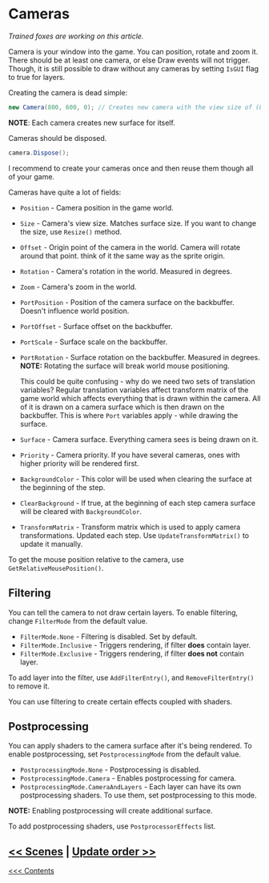 # Cameras

*Trained foxes are working on this article.*

Camera is your window into the game. You can position, rotate and zoom it. There should be at least one camera, or else Draw events will not trigger. Though, it is still possible to draw without any cameras by setting `IsGUI` flag to true for layers.

Creating the camera is dead simple:

```c#
new Camera(800, 600, 0); // Creates new camera with the view size of (800;600) and a priority of 0.
```

**NOTE**: Each camera creates new surface for itself.

Cameras should be disposed.

```c#
camera.Dispose();
```

I recommend to create your cameras once and then reuse them though all of your game.

Cameras have quite a lot of fields:

- `Position` - Camera position in the game world.

- `Size` - Camera's view size. Matches surface size. If you want to change the size, use `Resize()` method.

- `Offset` - Origin point of the camera in the world. Camera will rotate around that point. think of it the same way as the sprite origin.

- `Rotation` - Camera's rotation in the world. Measured in degrees.

- `Zoom` - Camera's zoom in the world. 

- `PortPosition` - Position of the camera surface on the backbuffer. Doesn't influence world position. 

- `PortOffset` - Surface offset on the backbuffer.

- `PortScale` - Surface scale on the backbuffer.

- `PortRotation` - Surface rotation on the backbuffer. Measured in degrees. **NOTE:** Rotating the surface will break world mouse positioning.

  This could be quite confusing - why do we need two sets of translation variables? Regular translation variables affect transform matrix of the game world which affects everything that is drawn within the camera. All of it is drawn on a camera surface which is then drawn on the backbuffer. This is where `Port` variables apply - while drawing the surface.

-  `Surface` - Camera surface. Everything camera sees is being drawn on it.

- `Priority` - Camera priority. If you have several cameras, ones with higher priority will be rendered first.

- `BackgroundColor` - This color will be used when clearing the surface at the beginning of the step.

- `ClearBackground` - If true, at the beginning of each step camera surface will be cleared with `BackgroundColor`.

- `TransformMatrix` - Transform matrix which is used to apply camera transformations. Updated each step. Use  `UpdateTransformMatrix()` to update it manually.

To get the mouse position relative to the camera, use `GetRelativeMousePosition()`.



## Filtering

You can tell the camera to not draw certain layers. To enable filtering, change `FilterMode` from the default value.

- `FilterMode.None` - Filtering is disabled. Set by default.
- `FilterMode.Inclusive` - Triggers rendering, if filter **does** contain layer.
- `FilterMode.Exclusive` - Triggers rendering, if filter **does not** contain layer.

To add layer into the filter, use `AddFilterEntry()`, and `RemoveFilterEntry()` to remove it.

You can use filtering to create certain effects coupled with shaders.



## Postprocessing

You can apply shaders to the camera surface after it's being rendered. To enable postprocessing, set `PostprocessingMode` from the default value.

- `PostprocessingMode.None` - Postprocessing is disabled.
- `PostprocessingMode.Camera` - Enables postprocessing for camera.
- `PostprocessingMode.CameraAndLayers` - Each layer can have its own postprocessing shaders. To use them, set postprocessing to this mode.

**NOTE:** Enabling postprocessing will create additional surface.

To add postprocessing shaders, use `PostprocessorEffects` list.



## [<< Scenes](Scenes.md) | [Update order >>](UpdateOrder.md)   

[<<< Contents](../Contents.md)

